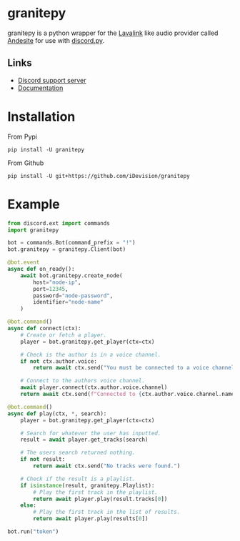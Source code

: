 # granitepy
granitepy is a python wrapper for the [Lavalink](https://github.com/Frederikam/Lavalink) like audio provider called 
[Andesite](https://github.com/natanbc/andesite-node) for use with [discord.py](https://github.com/Rapptz/discord.py).

## Links
* [Discord support server](https://discord.gg/xP8xsHr)
* [Documentation](https://granitepy.readthedocs.io/en/latest/index.html)

# Installation
From Pypi
```shell script
pip install -U granitepy
```
From Github
```shell script
pip install -U git+https://github.com/iDevision/granitepy
```

# Example
```python
from discord.ext import commands
import granitepy

bot = commands.Bot(command_prefix = "!")
bot.granitepy = granitepy.Client(bot)

@bot.event
async def on_ready():
    await bot.granitepy.create_node(
        host="node-ip",
        port=12345,
        password="node-password",
        identifier="node-name"
    )

@bot.command()
async def connect(ctx):
    # Create or fetch a player.
    player = bot.granitepy.get_player(ctx=ctx)

    # Check is the author is in a voice channel.
    if not ctx.author.voice:
        return await ctx.send("You must be connected to a voice channel")

    # Connect to the authors voice channel.
    await player.connect(ctx.author.voice.channel)
    return await ctx.send(f"Connected to {ctx.author.voice.channel.name}!")

@bot.command()
async def play(ctx, *, search):
    player = bot.granitepy.get_player(ctx=ctx)

    # Search for whatever the user has inputted.
    result = await player.get_tracks(search)

    # The users search returned nothing.
    if not result:
        return await ctx.send("No tracks were found.")

    # Check if the result is a playlist.
    if isinstance(result, granitepy.Playlist):
        # Play the first track in the playlist.
        return await player.play(result.tracks[0])
    else:
        # Play the first track in the list of results.
        return await player.play(results[0])

bot.run("token")
```
